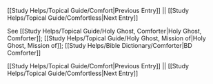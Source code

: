 [[Study Helps/Topical Guide/Comfort|Previous Entry]]  ||  [[Study Helps/Topical Guide/Comfortless|Next Entry]]

 See [[Study Helps/Topical Guide/Holy Ghost, Comforter|Holy Ghost, Comforter]]; [[Study Helps/Topical Guide/Holy Ghost, Mission of|Holy Ghost, Mission of]]; [[Study Helps/Bible Dictionary/Comforter|BD Comforter]]

[[Study Helps/Topical Guide/Comfort|Previous Entry]]  ||  [[Study Helps/Topical Guide/Comfortless|Next Entry]]